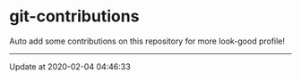 # git-contributions

Auto add some contributions on this repository for more look-good profile!

---

Update at 2020-02-04 04:46:33
